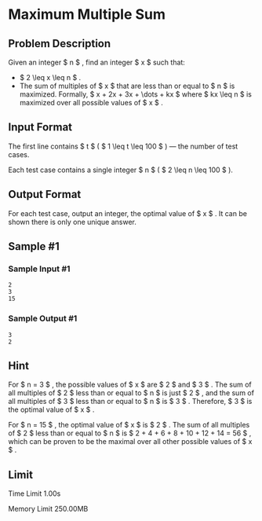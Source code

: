 # Maximum Multiple Sum

## Problem Description

Given an integer $ n $ , find an integer $ x $ such that:

- $ 2 \leq x \leq n $ .
- The sum of multiples of $ x $ that are less than or equal to $ n $ is maximized. Formally, $ x + 2x + 3x + \dots + kx $ where $ kx \leq n $ is maximized over all possible values of $ x $ .

## Input Format

The first line contains $ t $ ( $ 1 \leq t \leq 100 $ ) — the number of test cases.

Each test case contains a single integer $ n $ ( $ 2 \leq n \leq 100 $ ).

## Output Format

For each test case, output an integer, the optimal value of $ x $ . It can be shown there is only one unique answer.

## Sample #1

### Sample Input #1

```
2
3
15
```

### Sample Output #1

```
3
2
```

## Hint

For $ n = 3 $ , the possible values of $ x $ are $ 2 $ and $ 3 $ . The sum of all multiples of $ 2 $ less than or equal to $ n $ is just $ 2 $ , and the sum of all multiples of $ 3 $ less than or equal to $ n $ is $ 3 $ . Therefore, $ 3 $ is the optimal value of $ x $ .

For $ n = 15 $ , the optimal value of $ x $ is $ 2 $ . The sum of all multiples of $ 2 $ less than or equal to $ n $ is $ 2 + 4 + 6 + 8 + 10 + 12 + 14 = 56 $ , which can be proven to be the maximal over all other possible values of $ x $ .

## Limit



Time Limit
1.00s

Memory Limit
250.00MB